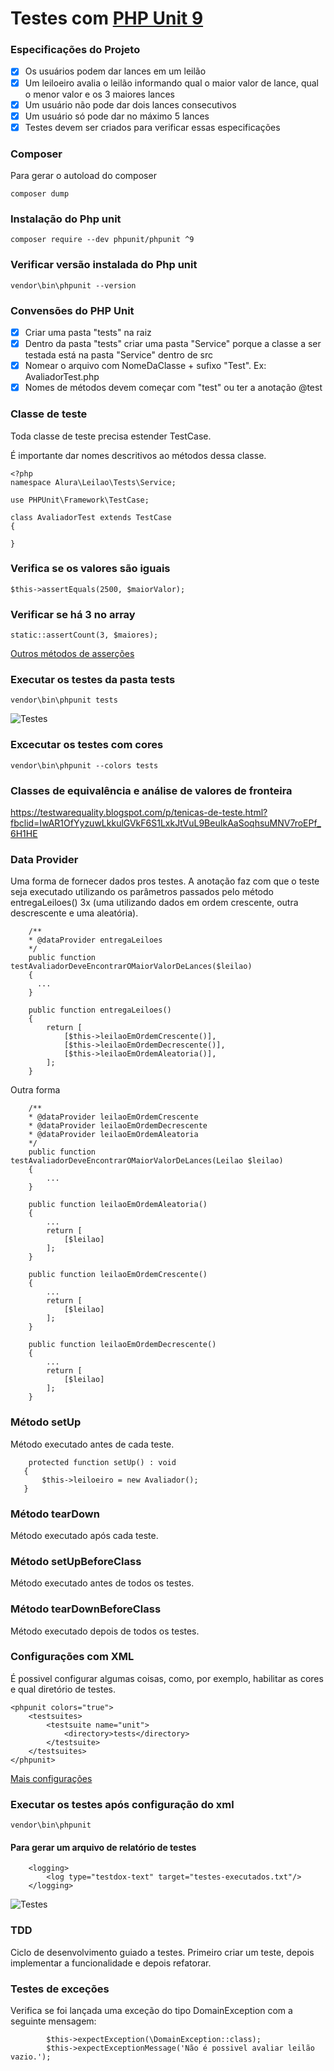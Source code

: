 # Testes com [PHP Unit 9](https://phpunit.de)

### Especificações do Projeto
- [x] Os usuários podem dar lances em um leilão
- [x] Um leiloeiro avalia o leilão informando qual o maior valor de lance, qual o menor valor e os 3 maiores lances
- [x] Um usuário não pode dar dois lances consecutivos
- [x] Um usuário só pode dar no máximo 5 lances
- [x] Testes devem ser criados para verificar essas especificações

### Composer
Para gerar o autoload do composer
```
composer dump
```

### Instalação do Php unit
```
composer require --dev phpunit/phpunit ^9
```

### Verificar versão instalada do Php unit
```
vendor\bin\phpunit --version
```

### Convensões do PHP Unit
- [x] Criar uma pasta "tests" na raiz
- [x] Dentro da pasta "tests" criar uma pasta "Service" porque a classe a ser testada está na pasta "Service" dentro de src
- [x] Nomear o arquivo com NomeDaClasse + sufixo "Test". Ex: AvaliadorTest.php
- [x] Nomes de métodos devem começar com "test" ou ter a anotação @test

### Classe de teste

Toda classe de teste precisa estender TestCase. 

É importante dar nomes descritivos ao métodos dessa classe. 

```
<?php
namespace Alura\Leilao\Tests\Service;

use PHPUnit\Framework\TestCase;

class AvaliadorTest extends TestCase
{

}
```

### Verifica se os valores são iguais
```
$this->assertEquals(2500, $maiorValor);
```

### Verificar se há 3 no array
```
static::assertCount(3, $maiores);
```

[Outros métodos de asserções](https://phpunit.readthedocs.io/en/8.5/assertions.html)

### Executar os testes da pasta tests
```
vendor\bin\phpunit tests
```

![[Testes](https://github.com/DaniPoletto/testes-com-php-unit/blob/main/img/testes2.jpg)](https://github.com/DaniPoletto/testes-com-php-unit/blob/main/testes2.jpg)

### Excecutar os testes com cores
```
vendor\bin\phpunit --colors tests
```

### Classes de equivalência e análise de valores de fronteira
https://testwarequality.blogspot.com/p/tenicas-de-teste.html?fbclid=IwAR1OfYyzuwLkkulGVkF6S1LxkJtVuL9BeuIkAaSoqhsuMNV7roEPf_6H1HE

### Data Provider
Uma forma de fornecer dados pros testes. A anotação faz com que o teste seja executado utilizando os parâmetros passados pelo método entregaLeiloes() 3x (uma utilizando dados em ordem crescente, outra descrescente e uma aleatória). 

```
    /** 
    * @dataProvider entregaLeiloes
    */
    public function testAvaliadorDeveEncontrarOMaiorValorDeLances($leilao)
    {
      ...
    }
    
    public function entregaLeiloes()
    {
        return [
            [$this->leilaoEmOrdemCrescente()],
            [$this->leilaoEmOrdemDecrescente()],
            [$this->leilaoEmOrdemAleatoria()],
        ];
    }
```

Outra forma
```
    /** 
    * @dataProvider leilaoEmOrdemCrescente
    * @dataProvider leilaoEmOrdemDecrescente
    * @dataProvider leilaoEmOrdemAleatoria
    */
    public function testAvaliadorDeveEncontrarOMaiorValorDeLances(Leilao $leilao)
    {
        ...
    }
    
    public function leilaoEmOrdemAleatoria()
    {
        ...
        return [
            [$leilao]
        ];
    }
    
    public function leilaoEmOrdemCrescente()
    {
        ...
        return [
            [$leilao]
        ];
    }
    
    public function leilaoEmOrdemDecrescente()
    {
        ...
        return [
            [$leilao]
        ];
    }
 ```
 
 ### Método setUp
 Método executado antes de cada teste.
 ```
     protected function setUp() : void
    {
        $this->leiloeiro = new Avaliador();
    }
```

### Método tearDown
Método executado após cada teste.

### Método setUpBeforeClass
Método executado antes de todos os testes. 

### Método tearDownBeforeClass
Método executado depois de todos os testes.

### Configurações com XML
É possivel configurar algumas coisas, como, por exemplo, habilitar as cores e qual diretório de testes.

```
<phpunit colors="true">
    <testsuites>
        <testsuite name="unit">
            <directory>tests</directory>
        </testsuite>
    </testsuites>
</phpunit>
```
[Mais configurações](https://phpunit.readthedocs.io/en/9.5/configuration.html)

### Executar os testes após configuração do xml
```
vendor\bin\phpunit
```

#### Para gerar um arquivo de relatório de testes
```
    <logging>
        <log type="testdox-text" target="testes-executados.txt"/>
    </logging>
```

![[Testes](https://github.com/DaniPoletto/testes-com-php-unit/blob/main/img/testes.jpg)](https://github.com/DaniPoletto/testes-com-php-unit/blob/main/testes.jpg)

### TDD
Ciclo de desenvolvimento guiado a testes. 
Primeiro criar um teste, depois implementar a funcionalidade e depois refatorar. 

### Testes de exceções
Verifica se foi lançada uma exceção do tipo DomainException com a seguinte mensagem:
```
        $this->expectException(\DomainException::class);
        $this->expectExceptionMessage('Não é possivel avaliar leilão vazio.');
```


 





